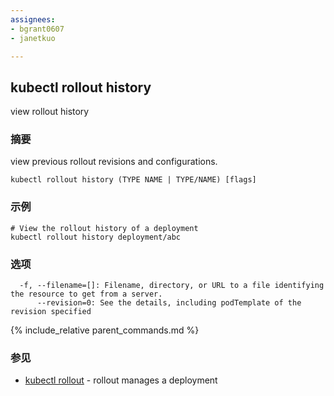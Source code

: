 ```yaml
---
assignees:
- bgrant0607
- janetkuo

---
```


## kubectl rollout history

view rollout history

### 摘要


view previous rollout revisions and configurations.

```
kubectl rollout history (TYPE NAME | TYPE/NAME) [flags]
```

### 示例

```
# View the rollout history of a deployment
kubectl rollout history deployment/abc
```

### 选项

```
  -f, --filename=[]: Filename, directory, or URL to a file identifying the resource to get from a server.
      --revision=0: See the details, including podTemplate of the revision specified
```

{% include_relative parent_commands.md %}

### 参见

* [kubectl rollout](/docs/user-guide/kubectl/kubectl_rollout/)	 - rollout manages a deployment


